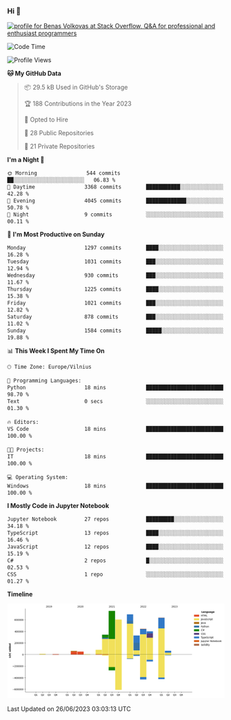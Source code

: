 ### Hi 👋
<a href="https://stackoverflow.com/users/14954249/benas-volkovas"><img src="https://stackoverflow.com/users/flair/14954249.png?theme=dark" width="208" height="58" alt="profile for Benas Volkovas at Stack Overflow, Q&amp;A for professional and enthusiast programmers" title="profile for Benas Volkovas at Stack Overflow, Q&amp;A for professional and enthusiast programmers"></a>

<!--START_SECTION:waka-->
![Code Time](http://img.shields.io/badge/Code%20Time-1%2C460%20hrs%2028%20mins-blue)

![Profile Views](http://img.shields.io/badge/Profile%20Views-0-blue)

**🐱 My GitHub Data** 

> 📦 29.5 kB Used in GitHub's Storage 
 > 
> 🏆 188 Contributions in the Year 2023
 > 
> 💼 Opted to Hire
 > 
> 📜 28 Public Repositories 
 > 
> 🔑 21 Private Repositories 
 > 
**I'm a Night 🦉** 

```text
🌞 Morning                544 commits         ██░░░░░░░░░░░░░░░░░░░░░░░   06.83 % 
🌆 Daytime                3368 commits        ███████████░░░░░░░░░░░░░░   42.28 % 
🌃 Evening                4045 commits        █████████████░░░░░░░░░░░░   50.78 % 
🌙 Night                  9 commits           ░░░░░░░░░░░░░░░░░░░░░░░░░   00.11 % 
```
📅 **I'm Most Productive on Sunday** 

```text
Monday                   1297 commits        ████░░░░░░░░░░░░░░░░░░░░░   16.28 % 
Tuesday                  1031 commits        ███░░░░░░░░░░░░░░░░░░░░░░   12.94 % 
Wednesday                930 commits         ███░░░░░░░░░░░░░░░░░░░░░░   11.67 % 
Thursday                 1225 commits        ████░░░░░░░░░░░░░░░░░░░░░   15.38 % 
Friday                   1021 commits        ███░░░░░░░░░░░░░░░░░░░░░░   12.82 % 
Saturday                 878 commits         ███░░░░░░░░░░░░░░░░░░░░░░   11.02 % 
Sunday                   1584 commits        █████░░░░░░░░░░░░░░░░░░░░   19.88 % 
```


📊 **This Week I Spent My Time On** 

```text
🕑︎ Time Zone: Europe/Vilnius

💬 Programming Languages: 
Python                   18 mins             █████████████████████████   98.70 % 
Text                     0 secs              ░░░░░░░░░░░░░░░░░░░░░░░░░   01.30 % 

🔥 Editors: 
VS Code                  18 mins             █████████████████████████   100.00 % 

🐱‍💻 Projects: 
IT                       18 mins             █████████████████████████   100.00 % 

💻 Operating System: 
Windows                  18 mins             █████████████████████████   100.00 % 
```

**I Mostly Code in Jupyter Notebook** 

```text
Jupyter Notebook         27 repos            █████████░░░░░░░░░░░░░░░░   34.18 % 
TypeScript               13 repos            ████░░░░░░░░░░░░░░░░░░░░░   16.46 % 
JavaScript               12 repos            ████░░░░░░░░░░░░░░░░░░░░░   15.19 % 
C#                       2 repos             █░░░░░░░░░░░░░░░░░░░░░░░░   02.53 % 
CSS                      1 repo              ░░░░░░░░░░░░░░░░░░░░░░░░░   01.27 % 
```



**Timeline**

![Lines of Code chart](https://raw.githubusercontent.com/BenasVolkovas/BenasVolkovas/main/assets/bar_graph.png)


 Last Updated on 26/06/2023 03:03:13 UTC
<!--END_SECTION:waka-->
